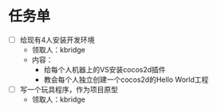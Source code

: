 # 任务单

- [ ] 给现有4人安装开发环境
  - 领取人：kbridge
  - 内容：
    - 给每个人机器上的VS安装cocos2d插件
    - 教会每个人独立创建一个cocos2d的Hello World工程
- [ ] 写一个玩具程序，作为项目原型
  - 领取人：kbridge
